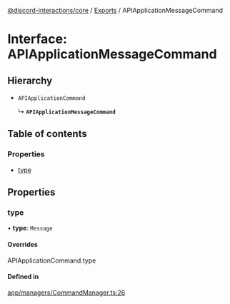 [@discord-interactions/core](../README.md) / [Exports](../modules.md) / APIApplicationMessageCommand

# Interface: APIApplicationMessageCommand

## Hierarchy

- `APIApplicationCommand`

  ↳ **`APIApplicationMessageCommand`**

## Table of contents

### Properties

- [type](APIApplicationMessageCommand.md#type)

## Properties

### type

• **type**: `Message`

#### Overrides

APIApplicationCommand.type

#### Defined in

[app/managers/CommandManager.ts:26](https://github.com/ssMMiles/discord-interactions/blob/aef28b7/packages/core/src/app/managers/CommandManager.ts#L26)
